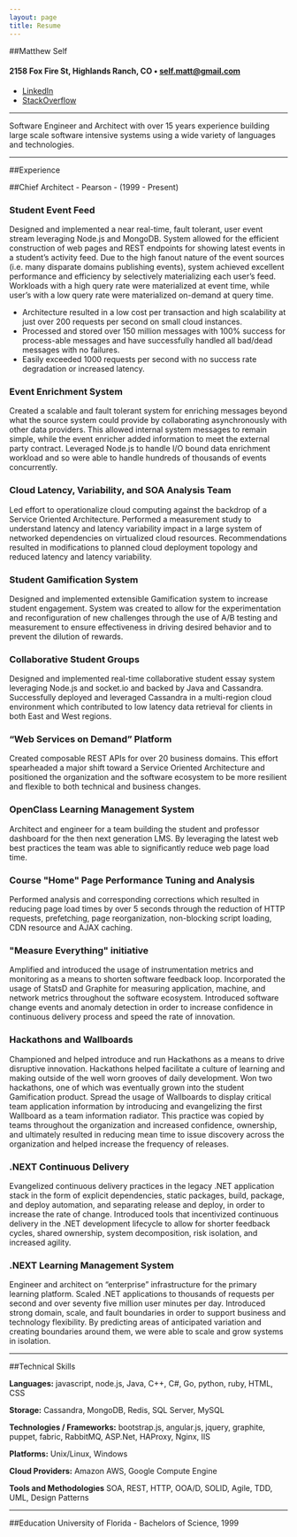 ```yaml
---
layout: page
title: Resume
---
```


##Matthew Self

#### 2158 Fox Fire St, Highlands Ranch, CO • self.matt@gmail.com

* [LinkedIn](http://www.linkedin.com/pub/matt-self/1/961/503)
* [StackOverflow](http://stackoverflow.com/users/1442914/matt-self)


---
<div class="message">
  Software Engineer and Architect with over 15 years experience building large scale software intensive systems using a wide variety of languages and technologies.
</div>

---

##Experience

##Chief Architect - Pearson - (1999 - Present)

### Student Event Feed
Designed and implemented a near real-time, fault tolerant, user event stream leveraging Node.js and MongoDB. System allowed for the efficient construction of web pages and REST endpoints for showing latest events in a student’s activity feed. Due to the high fanout nature of the event sources (i.e. many disparate domains publishing events), system achieved excellent performance and efficiency by selectively materializing each user’s feed. Workloads with a high query rate were materialized at event time, while user’s with a low query rate were materialized on-demand at query time.

* Architecture resulted in a low cost per transaction and high scalability at just over 200 requests per second on small cloud instances.
* Processed and stored over 150 million messages with 100% success for process-able messages and have successfully handled all bad/dead messages with no failures.
* Easily exceeded 1000 requests per second with no success rate degradation or increased latency.

### Event Enrichment System
Created a scalable and fault tolerant system for enriching messages beyond what the source system could provide by collaborating asynchronously with other data providers. This allowed internal system messages to remain simple, while the event enricher added information to meet the external party contract. Leveraged Node.js to handle I/O bound data enrichment workload and so were able to handle hundreds of thousands of events concurrently.

### Cloud Latency, Variability, and SOA Analysis Team
Led effort to operationalize cloud computing against the backdrop of a Service Oriented Architecture. Performed a measurement study to understand latency and latency variability impact in a large system of networked dependencies on virtualized cloud resources. Recommendations resulted in modifications to planned cloud deployment topology and reduced latency and latency variability.

### Student Gamification System
Designed and implemented extensible Gamification system to increase student engagement. System was created to allow for the experimentation and reconfiguration of new challenges through the use of A/B testing and measurement to ensure effectiveness in driving desired behavior and to prevent the dilution of rewards.

### Collaborative Student Groups
Designed and implemented real-time collaborative student essay system leveraging Node.js and socket.io and backed by Java and Cassandra. Successfully deployed and leveraged Cassandra in a multi-region cloud environment which contributed to low latency data retrieval for clients in both East and West regions.

### “Web Services on Demand” Platform
Created composable REST APIs for over 20 business domains. This effort spearheaded a major shift toward a Service Oriented Architecture and positioned the organization and the software ecosystem to be more resilient and flexible to both technical and business changes.

### OpenClass Learning Management System
Architect and engineer for a team building the student and professor dashboard for the then next generation LMS. By leveraging the latest web best practices the team was able to significantly reduce web page load time.

### Course "Home" Page Performance Tuning and Analysis
Performed analysis and corresponding corrections which resulted in reducing page load times by over 5 seconds through the reduction of HTTP requests, prefetching, page reorganization, non-blocking script loading, CDN resource and AJAX caching.

### "Measure Everything" initiative
Amplified and introduced the usage of instrumentation metrics and monitoring as a means to shorten software feedback loop.  Incorporated the usage of StatsD and Graphite for measuring application, machine, and network metrics throughout the software ecosystem.  Introduced software change events and anomaly detection in order to increase confidence in continuous delivery process and speed the rate of innovation.

### Hackathons and Wallboards
Championed and helped introduce and run Hackathons as a means to drive disruptive innovation.  Hackathons helped facilitate a culture of learning and making outside of the well worn grooves of daily development.  Won two hackathons, one of which was eventually grown into the student Gamification product.
Spread the usage of Wallboards to display critical team application information by introducing and evangelizing the first Wallboard as a team information radiator.  This practice was copied by teams throughout the organization and increased confidence, ownership, and ultimately resulted in reducing mean time to issue discovery across the organization and helped increase the frequency of releases. 

### .NEXT Continuous Delivery
Evangelized continuous delivery practices in the legacy .NET application stack in the form of explicit dependencies, static packages, build, package, and deploy automation, and separating release and deploy, in order to increase the rate of change. Introduced tools that incentivized continuous delivery in the .NET development lifecycle to allow for shorter feedback cycles, shared ownership, system decomposition, risk isolation, and increased agility.


### .NEXT Learning Management System

Engineer and architect on “enterprise” infrastructure for the primary learning platform. Scaled .NET applications to thousands of requests per second and over seventy five million user minutes per day. Introduced strong domain, scale, and fault boundaries in order to support business and technology flexibility. By predicting areas of anticipated variation and creating boundaries around them, we were able to scale and grow systems in isolation.

---

##Technical Skills

**Languages:** javascript, node.js, Java, C++, C#, Go, python, ruby, HTML, CSS

**Storage:** Cassandra, MongoDB, Redis, SQL Server, MySQL

**Technologies / Frameworks:** bootstrap.js, angular.js, jquery, graphite, puppet, fabric, RabbitMQ, ASP.Net, HAProxy, Nginx, IIS

**Platforms:** Unix/Linux, Windows

**Cloud Providers:** Amazon AWS, Google Compute Engine

**Tools and Methodologies** SOA, REST, HTTP, OOA/D, SOLID, Agile, TDD, UML, Design Patterns


---
##Education
University of Florida - Bachelors of Science, 1999


